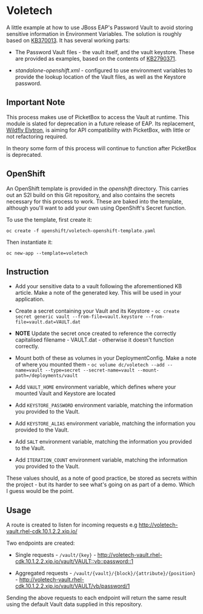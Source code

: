 # Voletech
A little example at how to use JBoss EAP's Password Vault to avoid storing sensitive information in Environment Variables. The solution is roughly based on [KB370013](https://access.redhat.com/solutions/370013). It has several working parts: 

* The Password Vault files - the vault itself, and the vault keystore. These are provided as examples, based on the contents of [KB2790371](https://access.redhat.com/solutions/2790371). 
  
* *standalone-openshift.xml* - configured to use environment variables to provide the lookup location of the Vault files, as well as the Keystore password.

## Important Note
This process makes use of PicketBox to access the Vault at runtime. This module is slated for deprecation in a future release of EAP. Its replacement, [Wildfly Elytron](https://developer.jboss.org/wiki/WildFlyElytron-ProjectSummary), is aiming for API compatibility with PicketBox, with little or not refactoring required. 

In theory some form of this process will continue to function after PicketBox is deprecated.


## OpenShift

An OpenShift template is provided in the *openshift* directory. This carries out an S2I build on this Git repository, and also contains the secrets necessary for this process to work. These are baked into the template, although you'll want to add your own using OpenShift's Secret function.

To use the template, first create it:

`oc create -f openshift/voletech-openshift-template.yaml`


Then instantiate it:

`oc new-app --template=voletech`



## Instruction

* Add your sensitive data to a vault following the aforementioned KB article. Make a note of the generated key. This will be used in your application.


* Create a secret containing your Vault and its Keystore -  `oc create secret generic vault --from-file=vault.keystore --from-file=vault.dat=VAULT.dat`


* **NOTE** Update the secret once created to reference the correctly capitalised filename - VAULT.dat - otherwise it doesn't function correctly.


* Mount both of these as volumes in your DeploymentConfig. Make a note of where you mounted them - `oc volume dc/voletech --add --name=vault --type=secret --secret-name=vault --mount-path=/deployments/vault`


* Add `VAULT_HOME` environment variable, which defines where your mounted Vault and Keystore are located


* Add `KEYSTORE_PASSWORD` environment variable, matching the information you provided to the Vault.


* Add `KEYSTORE_ALIAS` environment variable, matching the information you provided to the Vault.


* Add `SALT` environment variable, matching the information you provided to the Vault.


* Add `ITERATION_COUNT` environment variable, matching the information you provided to the Vault.


These values should, as a note of good practice, be stored as secrets within the project - but its harder to see what's going on as part of a demo. Which I guess would be the point.

## Usage

A route is created to listen for incoming requests e.g http://voletech-vault.rhel-cdk.10.1.2.2.xip.io/

Two endpoints are created:

* Single requests - `/vault/{key}` - http://voletech-vault.rhel-cdk.10.1.2.2.xip.io/vault/VAULT::vb::password::1

 
* Aggregated requests - `/vault/{vault}/{block}/{attribute}/{position}` - http://voletech-vault.rhel-cdk.10.1.2.2.xip.io/vault/VAULT/vb/password/1 

Sending the above requests to each endpoint will return the same result using the default Vault data supplied in this repository.








